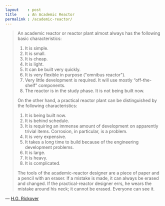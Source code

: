 ```yaml
---
layout    : post
title     : An Academic Reactor
permalink : /academic-reactor/
---
```


> An academic reactor or reactor plant almost always has the following basic characteristics:
> 
> 1. It is simple.
> 2. It is small.
> 3. It is cheap.
> 4. It is light.
> 5. It can be built very quickly.
> 6. It is very flexible in purpose ("omnibus reactor").
> 7. Very little development is required. It will use mostly “off-the-shelf” components.
> 8. The reactor is in the study phase. It is not being built now.
> 
> On the other hand, a practical reactor plant can be distinguished by the following characteristics:
> 
> 1. It is being built now.
> 2. It is behind schedule.
> 3. It is requiring an immense amount of development on apparently trivial items.  Corrosion, in particular, is a problem.
> 4. It is very expensive.
> 5. It takes a long time to build because of the engineering development problems.
> 6. It is large.
> 7. It is heavy.
> 8. It is complicated.
> 
> The tools of the academic-reactor designer are a piece of paper and a pencil
> with an eraser. If a mistake is made, it can always be erased and changed.
> If the practical-reactor designer errs, he wears the mistake around his neck;
> it cannot be erased. Everyone can see it.


&mdash; [H.G. Rickover](http://ecolo.org/documents/documents_in_english/Rickover.pdf)
